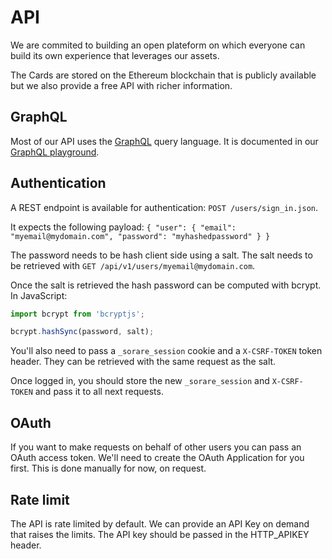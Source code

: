 # API

We are commited to building an open plateform on which everyone can build its own experience that leverages our assets.

The Cards are stored on the Ethereum blockchain that is publicly available but we also provide a free API with richer information.

## GraphQL

Most of our API uses the [GraphQL](https://graphql.org/) query language. It is documented in our [GraphQL playground](https://api.sorare.com/graphql/playground).

## Authentication

A REST endpoint is available for authentication: `POST /users/sign_in.json`.

It expects the following payload: `{ "user": { "email": "myemail@mydomain.com", "password": "myhashedpassword" } }`

The password needs to be hash client side using a salt. The salt needs to be retrieved with `GET /api/v1/users/myemail@mydomain.com`.

Once the salt is retrieved the hash password can be computed with bcrypt. In JavaScript:

```javascript
import bcrypt from 'bcryptjs';

bcrypt.hashSync(password, salt);
```

You'll also need to pass a `_sorare_session` cookie and a `X-CSRF-TOKEN` token header. They can be retrieved with the same request as the salt.

Once logged in, you should store the new `_sorare_session` and `X-CSRF-TOKEN` and pass it to all next requests.

## OAuth

If you want to make requests on behalf of other users you can pass an OAuth access token. We'll need to create the OAuth Application for you first. This is done manually for now, on request.

## Rate limit

The API is rate limited by default. We can provide an API Key on demand that raises the limits. The API key should be passed in the HTTP_APIKEY header.

